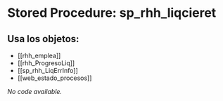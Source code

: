 # Stored Procedure: sp_rhh_liqcieret

## Usa los objetos:
- [[rhh_emplea]]
- [[rhh_ProgresoLiq]]
- [[sp_rhh_LiqErrInfo]]
- [[web_estado_procesos]]

*No code available.*
